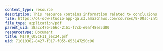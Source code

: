 ```yaml
---
content_type: resource
description: This resource contains information related to conclusions.
file: https://ol-ocw-studio-app-qa.s3.amazonaws.com/courses/9-00sc-introduction-to-psychology-fall-2011/710103028427f017f055653147250c96_MIT9_00SCF11_lec24.pdf
file_type: application/pdf
parent_uid: 28acc476-566c-2161-f7cb-e0af48ee5d80
resourcetype: Document
title: MIT9_00SCF11_lec24.pdf
uid: 71010302-8427-f017-f055-653147250c96
---
```

